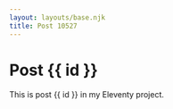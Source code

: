 ```yaml
---
layout: layouts/base.njk
title: Post 10527
---
```


# Post {{ id }}

This is post {{ id }} in my Eleventy project.
